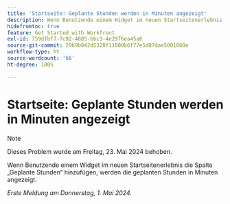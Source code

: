```yaml
---
title: 'Startseite: Geplante Stunden werden in Minuten angezeigt'
description: Wenn Benutzende einem Widget im neuen Startseitenerlebnis die Spalte „Geplante Stunden“ hinzufügen, werden die geplanten Stunden in Minuten angezeigt.
hidefromtoc: true
feature: Get Started with Workfront
exl-id: 759dfbf7-7c92-4885-bbc3-4e2976ea45a6
source-git-commit: 2969b042d5328f11800b6f77e5d07dae5001068e
workflow-type: ht
source-wordcount: '66'
ht-degree: 100%

---
```


# Startseite: Geplante Stunden werden in Minuten angezeigt

>[!NOTE]
>
>Dieses Problem wurde am Freitag, 23. Mai 2024 behoben.

Wenn Benutzende einem Widget im neuen Startseitenerlebnis die Spalte „Geplante Stunden“ hinzufügen, werden die geplanten Stunden in Minuten angezeigt.

_Erste Meldung am Donnerstag, 1. Mai 2024._
